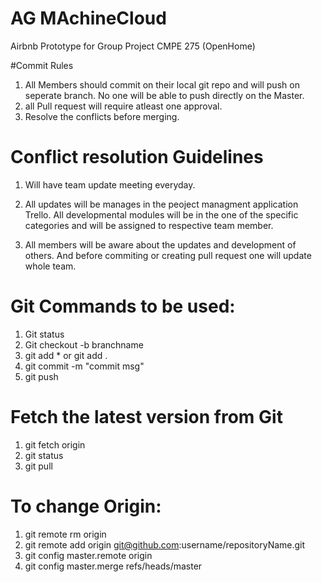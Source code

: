 # AG MAchineCloud
Airbnb Prototype for Group Project CMPE 275 (OpenHome)

#Commit Rules
1) All Members should commit on their local git repo and will push on seperate branch. No one will be able to push directly on the Master.
2) all Pull request will require atleast one approval.
3) Resolve the conflicts before merging.
# Conflict resolution Guidelines
1) Will have team update meeting everyday. 
2) All updates will be manages in the peoject managment application Trello. All developmental modules will be in the one of the specific categories and will be assigned to respective team member.

3) All members will be aware about the updates and development of others. And before commiting or creating pull request one will update whole team.

# Git Commands to be used:
1) Git status
2) Git checkout -b branchname
3) git add * or git add .
4) git commit -m "commit msg"
5) git push 


# Fetch the latest version from Git
1) git fetch origin
2) git status
3) git pull

# To change Origin:
1) git remote rm origin
2) git remote add origin git@github.com:username/repositoryName.git
3) git config master.remote origin
4) git config master.merge refs/heads/master
